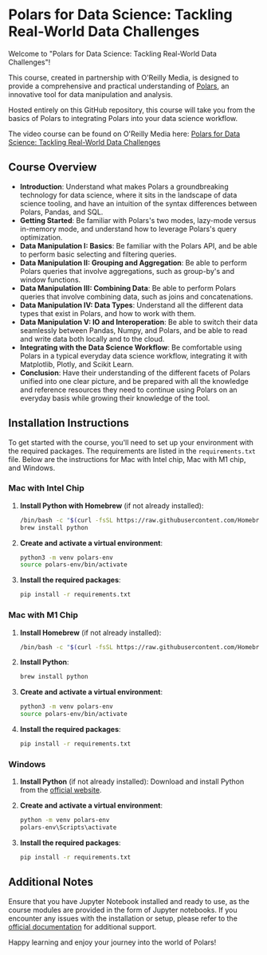 # Polars for Data Science: Tackling Real-World Data Challenges

Welcome to "Polars for Data Science: Tackling Real-World Data Challenges"!

This course, created in partnership with O'Reilly Media, is designed to provide a comprehensive and practical understanding of [Polars](https://github.com/pola-rs/polars), an innovative tool for data manipulation and analysis.

Hosted entirely on this GitHub repository, this course will take you from the basics of Polars to integrating Polars into your data science workflow.

The video course can be found on O'Reilly Media here: [Polars for Data Science: Tackling Real-World Data Challenges](https://learning.oreilly.com/course/polars-for-data/0642572019327/)

## Course Overview

- **Introduction**: Understand what makes Polars a groundbreaking technology for data science, where it sits in the landscape of data science tooling, and have an intuition of the syntax differences between Polars, Pandas, and SQL.
- **Getting Started**: Be familiar with Polars's two modes, lazy-mode versus in-memory mode, and understand how to leverage Polars's query optimization.
- **Data Manipulation I: Basics**: Be familiar with the Polars API, and be able to perform basic selecting and filtering queries.
- **Data Manipulation II: Grouping and Aggregation**: Be able to perform Polars queries that involve aggregations, such as group-by's and window functions.
- **Data Manipulation III: Combining Data**: Be able to perform Polars queries that involve combining data, such as joins and concatenations.
- **Data Manipulation IV: Data Types**: Understand all the different data types that exist in Polars, and how to work with them.
- **Data Manipulation V: IO and Interoperation**: Be able to switch their data seamlessly between Pandas, Numpy, and Polars, and be able to read and write data both locally and to the cloud.
- **Integrating with the Data Science Workflow**: Be comfortable using Polars in a typical everyday data science workflow, integrating it with Matplotlib, Plotly, and Scikit Learn.
- **Conclusion**: Have their understanding of the different facets of Polars unified into one clear picture, and be prepared with all the knowledge and reference resources they need to continue using Polars on an everyday basis while growing their knowledge of the tool.

## Installation Instructions

To get started with the course, you'll need to set up your environment with the required packages. The requirements are listed in the `requirements.txt` file. Below are the instructions for Mac with Intel chip, Mac with M1 chip, and Windows.

### Mac with Intel Chip

1. **Install Python with Homebrew** (if not already installed):
   ```bash
   /bin/bash -c "$(curl -fsSL https://raw.githubusercontent.com/Homebrew/install/HEAD/install.sh)"
   brew install python
   ```

3. **Create and activate a virtual environment**:
   ```bash
   python3 -m venv polars-env
   source polars-env/bin/activate
   ```

4. **Install the required packages**:
   ```bash
   pip install -r requirements.txt
   ```

### Mac with M1 Chip

1. **Install Homebrew** (if not already installed):
   ```bash
   /bin/bash -c "$(curl -fsSL https://raw.githubusercontent.com/Homebrew/install/HEAD/install.sh)"
   ```

2. **Install Python**:
   ```bash
   brew install python
   ```

3. **Create and activate a virtual environment**:
   ```bash
   python3 -m venv polars-env
   source polars-env/bin/activate
   ```

4. **Install the required packages**:
   ```bash
   pip install -r requirements.txt
   ```

### Windows

1. **Install Python** (if not already installed):
   Download and install Python from the [official website](https://www.python.org/downloads/).

2. **Create and activate a virtual environment**:
   ```bash
   python -m venv polars-env
   polars-env\Scripts\activate
   ```

3. **Install the required packages**:
   ```bash
   pip install -r requirements.txt
   ```

## Additional Notes

Ensure that you have Jupyter Notebook installed and ready to use, as the course modules are provided in the form of Jupyter notebooks. If you encounter any issues with the installation or setup, please refer to the [official documentation](https://jupyter.org/install) for additional support.

Happy learning and enjoy your journey into the world of Polars!